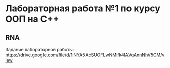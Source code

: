 # Лабораторная работа №1 по курсу ООП на С++
## RNA
Задание лабораторной работы: https://drive.google.com/file/d/1iNYA5AcSUOFLwNMifk4lAVqAnnNhV5CM/view
